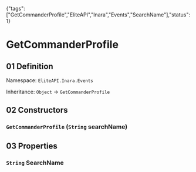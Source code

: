 {"tags":["GetCommanderProfile","EliteAPI","Inara","Events","SearchName"],"status":1}

# GetCommanderProfile

## 01 Definition

Namespace: `EliteAPI.Inara.Events`

Inheritance: `Object` → `GetCommanderProfile`

## 02 Constructors

### `GetCommanderProfile` (`String` searchName)

## 03 Properties

### `String` SearchName

